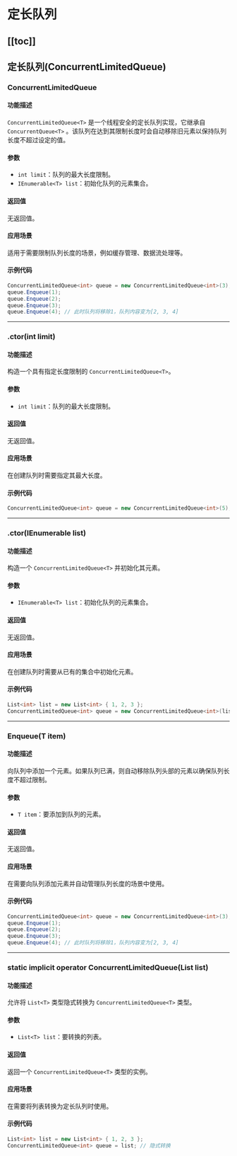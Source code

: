 # 定长队列

[[toc]]
---

## 定长队列(ConcurrentLimitedQueue)

### ConcurrentLimitedQueue<T>

#### 功能描述

`ConcurrentLimitedQueue<T>` 是一个线程安全的定长队列实现，它继承自 `ConcurrentQueue<T>`
。该队列在达到其限制长度时会自动移除旧元素以保持队列长度不超过设定的值。

#### 参数

- `int limit`：队列的最大长度限制。
- `IEnumerable<T> list`：初始化队列的元素集合。

#### 返回值

无返回值。

#### 应用场景

适用于需要限制队列长度的场景，例如缓存管理、数据流处理等。

#### 示例代码

```csharp
ConcurrentLimitedQueue<int> queue = new ConcurrentLimitedQueue<int>(3);
queue.Enqueue(1);
queue.Enqueue(2);
queue.Enqueue(3);
queue.Enqueue(4); // 此时队列将移除1，队列内容变为[2, 3, 4]
```

---

### .ctor(int limit)

#### 功能描述

构造一个具有指定长度限制的 `ConcurrentLimitedQueue<T>`。

#### 参数

- `int limit`：队列的最大长度限制。

#### 返回值

无返回值。

#### 应用场景

在创建队列时需要指定其最大长度。

#### 示例代码

```csharp
ConcurrentLimitedQueue<int> queue = new ConcurrentLimitedQueue<int>(5);
```

---

### .ctor(IEnumerable<T> list)

#### 功能描述

构造一个 `ConcurrentLimitedQueue<T>` 并初始化其元素。

#### 参数

- `IEnumerable<T> list`：初始化队列的元素集合。

#### 返回值

无返回值。

#### 应用场景

在创建队列时需要从已有的集合中初始化元素。

#### 示例代码

```csharp
List<int> list = new List<int> { 1, 2, 3 };
ConcurrentLimitedQueue<int> queue = new ConcurrentLimitedQueue<int>(list);
```

---

### Enqueue(T item)

#### 功能描述

向队列中添加一个元素。如果队列已满，则自动移除队列头部的元素以确保队列长度不超过限制。

#### 参数

- `T item`：要添加到队列的元素。

#### 返回值

无返回值。

#### 应用场景

在需要向队列添加元素并自动管理队列长度的场景中使用。

#### 示例代码

```csharp
ConcurrentLimitedQueue<int> queue = new ConcurrentLimitedQueue<int>(3);
queue.Enqueue(1);
queue.Enqueue(2);
queue.Enqueue(3);
queue.Enqueue(4); // 此时队列将移除1，队列内容变为[2, 3, 4]
```

---

### static implicit operator ConcurrentLimitedQueue<T>(List<T> list)

#### 功能描述

允许将 `List<T>` 类型隐式转换为 `ConcurrentLimitedQueue<T>` 类型。

#### 参数

- `List<T> list`：要转换的列表。

#### 返回值

返回一个 `ConcurrentLimitedQueue<T>` 类型的实例。

#### 应用场景

在需要将列表转换为定长队列时使用。

#### 示例代码

```csharp
List<int> list = new List<int> { 1, 2, 3 };
ConcurrentLimitedQueue<int> queue = list; // 隐式转换
```

